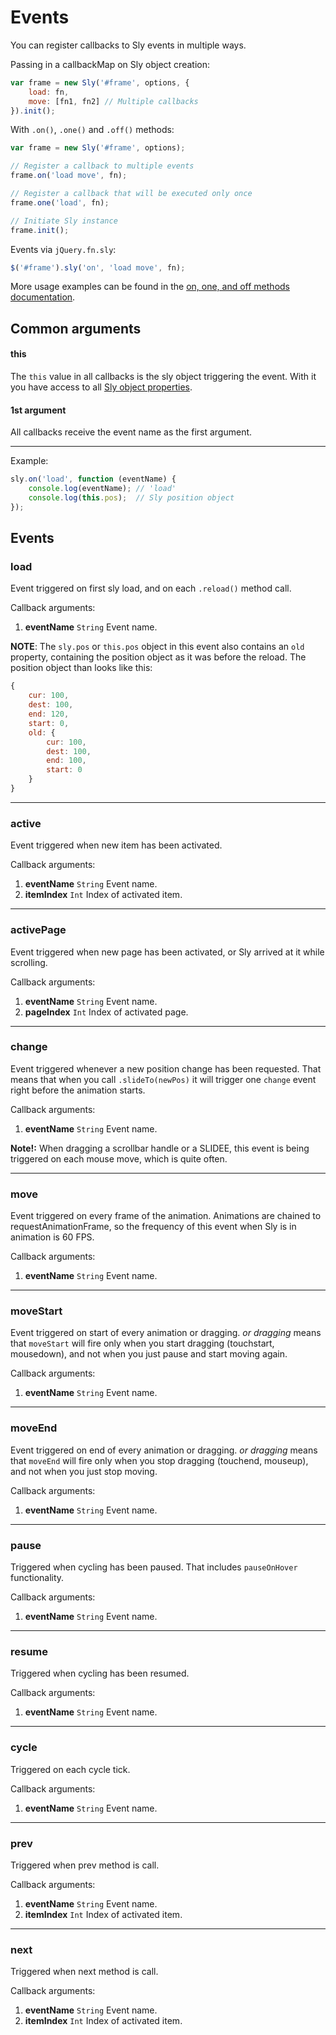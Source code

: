# Events

You can register callbacks to Sly events in multiple ways.

Passing in a callbackMap on Sly object creation:

```js
var frame = new Sly('#frame', options, {
	load: fn,
	move: [fn1, fn2] // Multiple callbacks
}).init();
```

With `.on()`, `.one()` and `.off()` methods:

```js
var frame = new Sly('#frame', options);

// Register a callback to multiple events
frame.on('load move', fn);

// Register a callback that will be executed only once
frame.one('load', fn);

// Initiate Sly instance
frame.init();
```

Events via `jQuery.fn.sly`:

```js
$('#frame').sly('on', 'load move', fn);
```

More usage examples can be found in the [on, one, and off methods documentation](Methods.md).

## Common arguments

#### this

The `this` value in all callbacks is the sly object triggering the event. With it you have access to all [Sly object properties](Properties.md).

#### 1st argument

All callbacks receive the event name as the first argument.

---

Example:

```js
sly.on('load', function (eventName) {
	console.log(eventName); // 'load'
	console.log(this.pos);  // Sly position object
});
```

## Events

### load

Event triggered on first sly load, and on each `.reload()` method call.

Callback arguments:

1. **eventName** `String` Event name.

**NOTE**: The  `sly.pos` or `this.pos` object in this event also contains an `old` property, containing the position object as it was before the reload. The position object than looks like this:

```js
{
	cur: 100,
	dest: 100,
	end: 120,
	start: 0,
	old: {
		cur: 100,
		dest: 100,
		end: 100,
		start: 0
	}
}
```

---

### active

Event triggered when new item has been activated.

Callback arguments:

1. **eventName** `String` Event name.
2. **itemIndex** `Int` Index of activated item.

---

### activePage

Event triggered when new page has been activated, or Sly arrived at it while scrolling.

Callback arguments:

1. **eventName** `String` Event name.
2. **pageIndex** `Int` Index of activated page.

---

### change

Event triggered whenever a new position change has been requested. That means that when you call `.slideTo(newPos)` it will trigger one `change` event right before the animation starts.

Callback arguments:

1. **eventName** `String` Event name.

**Note!:** When dragging a scrollbar handle or a SLIDEE, this event is being triggered on each mouse move, which is quite often.

---

### move

Event triggered on every frame of the animation. Animations are chained to requestAnimationFrame, so the frequency of this event when Sly is in animation is 60 FPS.

Callback arguments:

1. **eventName** `String` Event name.

---

### moveStart

Event triggered on start of every animation or dragging. *or dragging* means that `moveStart` will fire only when you start dragging (touchstart, mousedown), and not when you just pause and start moving again.

Callback arguments:

1. **eventName** `String` Event name.

---

### moveEnd

Event triggered on end of every animation or dragging. *or dragging* means that `moveEnd` will fire only when you stop dragging (touchend, mouseup), and not when you just stop moving.

Callback arguments:

1. **eventName** `String` Event name.

---

### pause

Triggered when cycling has been paused. That includes `pauseOnHover` functionality.

Callback arguments:

1. **eventName** `String` Event name.

---

### resume

Triggered when cycling has been resumed.

Callback arguments:

1. **eventName** `String` Event name.

---

### cycle

Triggered on each cycle tick.

Callback arguments:

1. **eventName** `String` Event name.

---

### prev

Triggered when prev method is call.

Callback arguments:

1. **eventName** `String` Event name.
2. **itemIndex** `Int` Index of activated item.

---

### next

Triggered when next method is call.

Callback arguments:

1. **eventName** `String` Event name.
2. **itemIndex** `Int` Index of activated item.